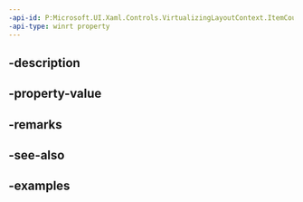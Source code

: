 ```yaml
---
-api-id: P:Microsoft.UI.Xaml.Controls.VirtualizingLayoutContext.ItemCount
-api-type: winrt property
---
```


## -description

## -property-value

## -remarks

## -see-also

## -examples

